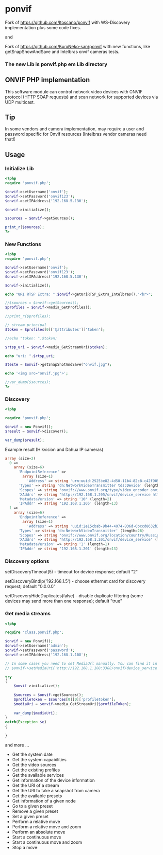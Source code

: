 # ponvif

Fork of https://github.com/ltoscano/ponvif with WS-Discovery implementation plus some code fixes.

and

Fork of https://github.com/KuroNeko-san/ponvif with new functions, like getSnapShowAndSave and Intelbras onvif cameras tests.


### The new Lib is ponvif.php em Lib directory


## ONVIF PHP implementation

This software module can control network video devices with ONVIF protocol (HTTP SOAP requests) and scan network for supported devices via UDP multicast.

## Tip

In some vendors and camera implementation, may require a user and password specific for Onvif resources (Intelbras vendor cameras need that!)

## Usage

### Initialize Lib

```php
<?php
require 'ponvif.php';

$onvif->setUsername('onvif');
$onvif->setPassword('onvif123');
$onvif->setIPAddress('192.168.5.130');

$onvif->initialize();

$sources = $onvif->getSources();

print_r($sources);
?>
```

### New Functions

```php
<?php
require 'ponvif.php';

$onvif->setUsername('onvif');
$onvif->setPassword('onvif123');
$onvif->setIPAddress('192.168.5.130');

$onvif->initialize();

echo "URI RTSP Extra: ".$onvif->getUriRTSP_Extra_Intelbras()."<br>";

//$sources = $onvif->getSources();
$profiles = $onvif->media_GetProfiles();

//print_r($profiles);

// stream principal
$token = $profiles[0]['@attributes']['token'];

//echo "token: ".$token;

$rtsp_uri = $onvif->media_GetStreamUri($token);

echo "uri: ".$rtsp_uri;

$teste = $onvif->getSnapShotAndSave("onvif.jpg");

echo '<img src="onvif.jpg">';

//var_dump($sources);
?>
```


### Discovery

```php
<?php

require 'ponvif.php';

$onvif = new Ponvif();
$result = $onvif->discover();

var_dump($result);
```
Example result (Hikvision and Dahua IP cameras)
```php
array (size=2)
  0 => 
    array (size=6)
      'EndpointReference' => 
        array (size=1)
          'Address' => string 'urn:uuid:2925be82-4d50-11b4-82c8-c42f905c18f8' (length=45)
      'Types' => string 'dn:NetworkVideoTransmitter tds:Device' (length=37)
      'Scopes' => string 'onvif://www.onvif.org/type/video_encoder onvif://www.onvif.org/Profile/Streaming onvif://www.onvif.org/type/audio_encoder onvif://www.onvif.org/hardware/RVi-IPC11S onvif://www.onvif.org/name/RVi-IPC11S onvif://www.onvif.org/location/' (length=233)
      'XAddrs' => string 'http://192.168.1.205/onvif/device_service http://[fe80::c62f:90ff:fe5c:18f8]/onvif/device_service' (length=97)
      'MetadataVersion' => string '10' (length=2)
      'IPAddr' => string '192.168.1.205' (length=13)
  1 => 
    array (size=6)
      'EndpointReference' => 
        array (size=1)
          'Address' => string 'uuid:2e15cbab-9b44-4074-836d-0bccd8632b3f' (length=41)
      'Types' => string 'dn:NetworkVideoTransmitter' (length=26)
      'Scopes' => string 'onvif://www.onvif.org/location/country/Russia onvif://www.onvif.org/name/RVi onvif://www.onvif.org/hardware/RVi-IPC33M onvif://www.onvif.org/Profile/Streaming onvif://www.onvif.org/type/Network_Video_Transmitter onvif://www.onvif.org/extension/unique_identifier' (length=261)
      'XAddrs' => string 'http://192.168.1.201/onvif/device_service' (length=41)
      'MetadataVersion' => string '1' (length=1)
      'IPAddr' => string '192.168.1.201' (length=13)
```

### Discovery options
setDiscoveryTimeout(5) - timeout for device response; default "2"

setDiscoveryBindIp('192.168.1.5') - choose ethernet card for discovery request; default "0.0.0.0"

setDiscoveryHideDuplicates(false) - disable duplicate filtering (some devices may send more than one response); default "true"


### Get media streams

```php
<?php

require 'class.ponvif.php';

$onvif = new Ponvif();
$onvif->setUsername('admin');
$onvif->setPassword('password');
$onvif->setIPAddress('192.168.1.108');

// In some cases you need to set MediaUrl manually. You can find it in "XAddrs" key (see above).
// $onvif->setMediaUri('http://192.168.1.108:3388/onvif/device_service');

try
{
	$onvif->initialize();
	
	$sources = $onvif->getSources();
	$profileToken = $sources[0][0]['profiletoken'];
	$mediaUri = $onvif->media_GetStreamUri($profileToken);
	
	var_dump($mediaUri);
}
catch(Exception $e)
{
	
}
```

and more ...

- Get the system date
- Get the system capabilities
- Get the video sources
- Get the existing profiles
- Get the available services
- Get information of the device information
- Get the URI of a stream
- Get the URI to take a snapshot from camera
- Get the available presets
- Get information of a given node
- Go to a given preset
- Remove a given preset
- Set a given preset
- Perform a relative move
- Perform a relative move and zoom
- Perform an absolute move
- Start a continuous move
- Start a continuous move and zoom
- Stop a move
